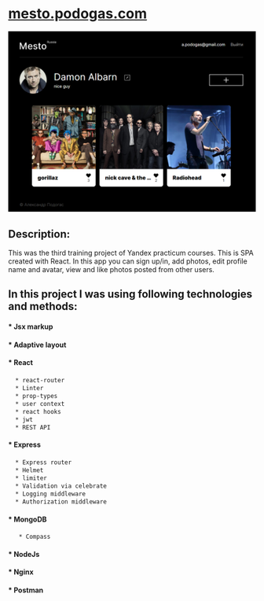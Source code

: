 # [mesto.podogas.com](https://mesto.podogas.com/ "Mesto")
![Интерфейс](./podogas-mesto.png)

## Description:
This was the third training project of Yandex practicum courses.
This is SPA created with React. 
In this app you can sign up/in, add photos, edit profile name and avatar, view and like photos posted from other users.

## In this project I was using following technologies and methods:
#### * Jsx markup
#### * Adaptive layout
#### * React
      * react-router
      * Linter
      * prop-types
      * user context
      * react hooks
      * jwt
      * REST API
#### * Express
      * Express router
      * Helmet
      * limiter
      * Validation via celebrate
      * Logging middleware
      * Authorization middleware
#### * MongoDB
       * Compass
#### * NodeJs
#### * Nginx
#### * Postman
